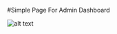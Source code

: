 #Simple Page For Admin Dashboard

![alt text](https://github.com/ejulfaey/dashboard-atom/blob/main/assets/screenshot.png?raw=true "Preview")
